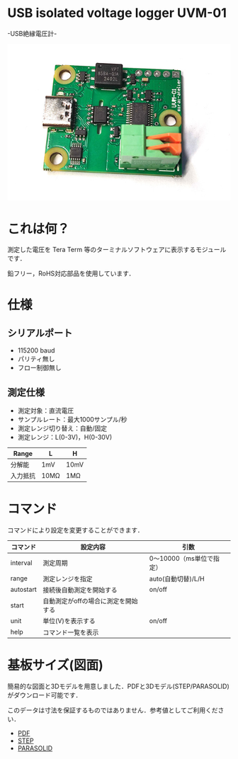 # USB isolated voltage logger UVM-01
-USB絶縁電圧計-

![image](image.jpg)

# これは何？
測定した電圧を Tera Term 等のターミナルソフトウェアに表示するモジュールです．

鉛フリー，RoHS対応部品を使用しています．

# 仕様
## シリアルポート
- 115200 baud
- パリティ無し
- フロー制御無し
## 測定仕様
- 測定対象：直流電圧
- サンプルレート：最大1000サンプル/秒
- 測定レンジ切り替え：自動/固定
- 測定レンジ：L(0-3V)，H(0-30V)

| Range | L | H |
| ----|----|----|
| 分解能 | 1mV | 10mV |
| 入力抵抗 | 10MΩ | 1MΩ |

# コマンド
コマンドにより設定を変更することができます．

| コマンド | 設定内容 | 引数 |
|----|----|----|
| interval | 測定周期 | 0～10000（ms単位で指定） |
| range | 測定レンジを指定 | auto(自動切替)/L/H |
| autostart | 接続後自動測定を開始する | on/off |
| start | 自動測定がoffの場合に測定を開始する |  |
| unit | 単位(V)を表示する | on/off |
| help | コマンド一覧を表示 |  |

# 基板サイズ(図面)
簡易的な図面と3Dモデルを用意しました．PDFと3Dモデル(STEP/PARASOLID)がダウンロード可能です．

このデータは寸法を保証するものではありません．参考値としてご利用ください．

- [PDF](Assembly_Drawings.PDF)
- [STEP](UVM-01.step)
- [PARASOLID](UVM-01.x_t)
